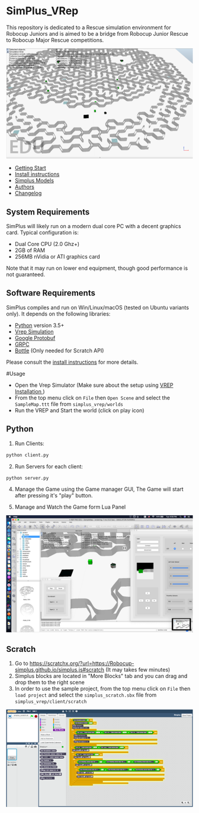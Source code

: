 # SimPlus_VRep
This repository is dedicated to a Rescue simulation environment for Robocup Juniors and is aimed to be a bridge from Robocup Junior Rescue to Robocup Major Rescue competitions.

![SimPlus on macOS](docs/img/world2.png?raw=true "Simplus on macOS")

- [Getting Start](https://github.com/Robocup-simplus/simplus_vrep/wiki)
- [Install instructions](INSTALL.md)
- [Simplus Models](MODELS.md)
- [Authors](AUTHORS.md)
- [Changelog](CHANGELOG.md)

System Requirements
-----------------------

SimPlus will likely run on a modern dual core PC with a decent graphics card. Typical configuration is:

- Dual Core CPU (2.0 Ghz+)
- 2GB of RAM
- 256MB nVidia or ATI graphics card

Note that it may run on lower end equipment, though good performance is not guaranteed.


Software Requirements
---------------------

SimPlus compiles and run on Win/Linux/macOS (tested on Ubuntu variants only). It depends on the following libraries:

- [Python](https://www.python.org) version 3.5+ 
- [Vrep Simulation](https://www.coppeliarobotics.com)
- [Google Protobuf](https://github.com/google/protobuf)
- [GRPC](http://grpc.io)
- [Bottle](https://bottlepy.org/docs/dev/) (Only needed for Scratch API)


Please consult the [install instructions](INSTALL.md) for more details.

#Usage

- Open the Vrep Simulator (Make sure about the setup using [VREP Installation ](INSTALL.md))
- From the top menu click on  `File` then `Open Scene` and select the `SampleMap.ttt` file from `simplus_vrep/worlds`
- Run the VREP and Start the world (click on play icon)

## Python 
1. Run Clients:
```bash
python client.py
```
2. Run Servers for each client:
```bash
python server.py
```
4. Manage the Game using the Game manager GUI, The Game will start after pressing it's "play" button.

5. Manage and Watch the Game form Lua Panel 

![SimPlus on macOS](docs/img/full.png?raw=true "Simplus on macOS")

## Scratch 
1. Go to  https://scratchx.org/?url=https://Robocup-simplus.github.io/simplus.js#scratch  (It may takes few minutes)
2. Simplus blocks are located in "More Blocks" tab and you can drag and drop them to the right scene
3. In order to use the sample project, from the top menu click on  `File` then `load project` and select the `simplus_scratch.sbx` file from `simplus_vrep/client/scratch`

![Scratch sample code](docs/img/scratch.png?raw=true "Scratch Simplus extention")


